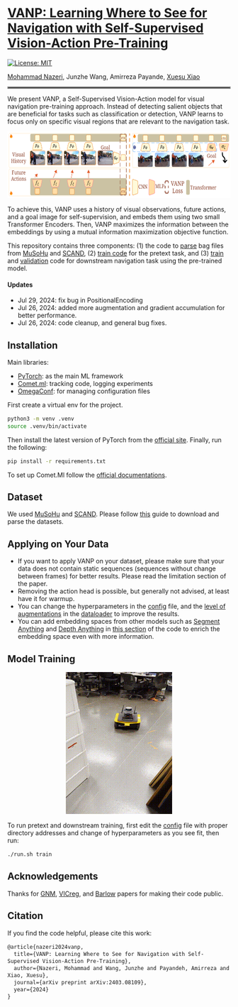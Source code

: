 # [VANP: Learning Where to See for Navigation with Self-Supervised Vision-Action Pre-Training](https://arxiv.org/abs/2403.08109)
[![License: MIT](https://img.shields.io/badge/License-MIT-yellow.svg)](https://opensource.org/licenses/MIT)

[Mohammad Nazeri](https://mhnazeri.github.io/), Junzhe Wang, Amirreza Payande, [Xuesu Xiao](https://cs.gmu.edu/~xiao/)
<hr style="border: 2px solid gray;"></hr>

We present VANP, a Self-Supervised Vision-Action model for visual navigation pre-training approach. Instead of detecting salient objects that are beneficial for tasks
such as classification or detection, VANP learns to focus only on specific visual regions that are relevant to the navigation task.

<p align="center">
  <img src="docs/VANP.svg"  height="150" width="600"/>
</p>

To achieve this, VANP uses a history of visual observations, future actions, and a goal image for self-supervision, and embeds them using two small Transformer Encoders. Then, VANP maximizes the information between the embeddings by using a mutual information maximization objective function. 

This repository contains three components: (1) the code to [parse](https://github.com/mhnazeri/VANP/blob/main/VANP/utils/parser.py) bag files from [MuSoHu](https://cs.gmu.edu/~xiao/Research/MuSoHu/) and [SCAND](https://www.cs.utexas.edu/~xiao/SCAND/SCAND.html), (2) [train code](https://github.com/mhnazeri/VANP/blob/a1af2922edf1a910359f2976c236bb459a3ad202/VANP/train_pretext.py#L114) for the pretext task, and (3) [train](https://github.com/mhnazeri/VANP/blob/a1af2922edf1a910359f2976c236bb459a3ad202/VANP/train_pretext.py#L361) and [validation](https://github.com/mhnazeri/VANP/blob/a1af2922edf1a910359f2976c236bb459a3ad202/VANP/train_pretext.py#L423) code for downstream navigation task using the pre-trained model.

#### Updates
* Jul 29, 2024: fix bug in PositionalEncoding
* Jul 26, 2024: added more augmentation and gradient accumulation for better performance.
* Jul 26, 2024: code cleanup, and general bug fixes.

## Installation
Main libraries:
* [PyTorch](https://www.pytorch.org/): as the main ML framework
* [Comet.ml](https://www.comet.ml): tracking code, logging experiments
* [OmegaConf](https://omegaconf.readthedocs.io/en/latest/): for managing configuration files

First create a virtual env for the project. 
```bash
python3 -m venv .venv
source .venv/bin/activate
```

Then install the latest version of PyTorch from the [official site](https://www.pytorch.org/). Finally, run the following:
```bash
pip install -r requirements.txt
```
To set up Comet.Ml follow the [official documentations](https://www.comet.ml/docs/).

## Dataset
We used [MuSoHu](https://cs.gmu.edu/~xiao/Research/MuSoHu/) and [SCAND](https://www.cs.utexas.edu/~xiao/SCAND/SCAND.html). Please follow [this](docs/data_parser.md) guide to download and parse the datasets.

## Applying on Your Data
* If you want to apply VANP on your dataset, please make sure that your data does not contain static sequences (sequences without change between frames) for better results. Please read the limitation section of the paper.
* Removing the action head is possible, but generally not advised, at least have it for warmup.
* You can change the hyperparameters in the [config](VANP/conf/config_pretext.yaml) file, and the [level of augmentations](https://github.com/mhnazeri/VANP/blob/a1af2922edf1a910359f2976c236bb459a3ad202/VANP/model/dataloader.py#L89) in the [dataloader](https://github.com/mhnazeri/VANP/blob/main/VANP/model/dataloader.py) to improve the results.
* You can add embedding spaces from other models such as [Segment Anything](https://ai.meta.com/sam2/) and [Depth Anything](https://github.com/DepthAnything/Depth-Anything-V2) in [this section](https://github.com/mhnazeri/VANP/blob/a1af2922edf1a910359f2976c236bb459a3ad202/VANP/train_pretext.py#L334) of the code to enrich the embedding space even with more information.

## Model Training
<p align="center">
  <img src="docs/vanp.gif"/>
</p>

To run pretext and downstream training, first edit the [config](VANP/conf/config_pretext.yaml) file with proper directory addresses and change of hyperparameters as you see fit, then run:
```bash
./run.sh train
```

[//]: # (## Sample Outputs)

[//]: # (Unlike ImageNet weights which primarily focus on a single salient object within the environment, regardless of its distance, )

[//]: # (the proposed VANP demonstrates greater accuracy in attending to multiple nearby )

[//]: # (objects that directly influence the robot's trajectory by activating regions corresponding to )

[//]: # (pedestrians, cars, trash cans, doors, and other relevant elements.)

[//]: # ()
[//]: # (![Sample outputs]&#40;docs/samples/sample1.jpg&#41;)

[//]: # ()
[//]: # (However, the model sometimes fails to pay attention to the important regions affecting the trajectory. )

[//]: # (We can see activations in the sky or lots of unnecessary activations:)

[//]: # ()
[//]: # (![Sample outputs]&#40;docs/samples/sample2.jpg&#41;)

## Acknowledgements
Thanks for [GNM](https://github.com/PrieureDeSion/drive-any-robot), [VICreg](https://github.com/facebookresearch/vicreg/tree/main), and [Barlow](https://github.com/facebookresearch/barlowtwins) papers for making their code public.

## Citation
If you find the code helpful, please cite this work:
```
@article{nazeri2024vanp,
  title={VANP: Learning Where to See for Navigation with Self-Supervised Vision-Action Pre-Training},
  author={Nazeri, Mohammad and Wang, Junzhe and Payandeh, Amirreza and Xiao, Xuesu},
  journal={arXiv preprint arXiv:2403.08109},
  year={2024}
}
```
